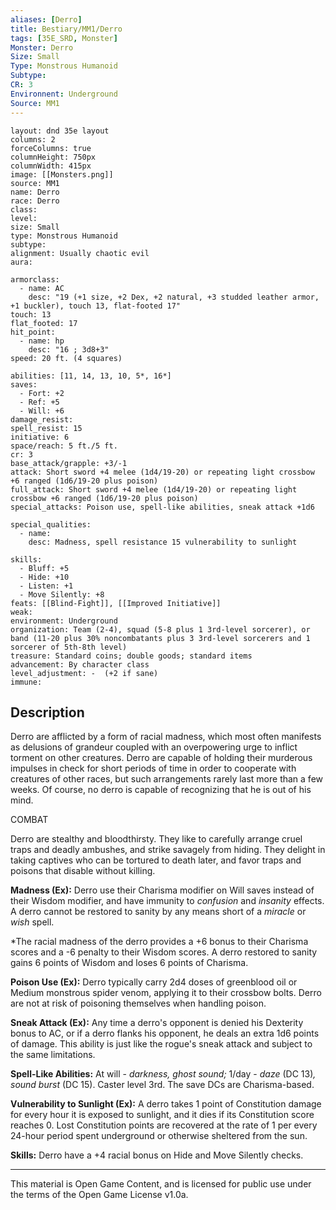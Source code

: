```yaml
---
aliases: [Derro]
title: Bestiary/MM1/Derro
tags: [35E_SRD, Monster]
Monster: Derro
Size: Small
Type: Monstrous Humanoid
Subtype: 
CR: 3
Environnent: Underground
Source: MM1
---
```


```statblock
layout: dnd 35e layout
columns: 2
forceColumns: true
columnHeight: 750px
columnWidth: 415px
image: [[Monsters.png]]
source: MM1
name: Derro
race: Derro
class: 
level: 
size: Small
type: Monstrous Humanoid
subtype: 
alignment: Usually chaotic evil
aura: 

armorclass:
  - name: AC
    desc: "19 (+1 size, +2 Dex, +2 natural, +3 studded leather armor, +1 buckler), touch 13, flat-footed 17"
touch: 13
flat_footed: 17
hit_point:
  - name: hp
    desc: "16 ; 3d8+3"
speed: 20 ft. (4 squares)

abilities: [11, 14, 13, 10, 5*, 16*]
saves:
  - Fort: +2
  - Ref: +5
  - Will: +6
damage_resist: 
spell_resist: 15
initiative: 6
space/reach: 5 ft./5 ft.
cr: 3
base_attack/grapple: +3/-1
attack: Short sword +4 melee (1d4/19-20) or repeating light crossbow +6 ranged (1d6/19-20 plus poison)
full_attack: Short sword +4 melee (1d4/19-20) or repeating light crossbow +6 ranged (1d6/19-20 plus poison)
special_attacks: Poison use, spell-like abilities, sneak attack +1d6

special_qualities:
  - name: 
    desc: Madness, spell resistance 15 vulnerability to sunlight

skills:
  - Bluff: +5
  - Hide: +10
  - Listen: +1
  - Move Silently: +8
feats: [[Blind-Fight]], [[Improved Initiative]]
weak: 
environment: Underground
organization: Team (2-4), squad (5-8 plus 1 3rd-level sorcerer), or band (11-20 plus 30% noncombatants plus 3 3rd-level sorcerers and 1 sorcerer of 5th-8th level)
treasure: Standard coins; double goods; standard items
advancement: By character class
level_adjustment: -  (+2 if sane)
immune: 
```

## Description

<p>Derro are afflicted by a form of racial madness, which most often manifests as delusions of grandeur coupled with an overpowering urge to inflict torment on other creatures. Derro are capable of holding their murderous impulses in check for short periods of time in order to cooperate with creatures of other races, but such arrangements rarely last more than a few weeks. Of course, no derro is capable of recognizing that he is out of his mind.</p>
<p>COMBAT</p>
<p>Derro are stealthy and bloodthirsty. They like to carefully arrange cruel traps and deadly ambushes, and strike savagely from hiding. They delight in taking captives who can be tortured to death later, and favor traps and poisons that disable without killing.</p>
<p>
            <b>Madness (Ex):</b> Derro use their Charisma modifier on Will saves instead of their Wisdom modifier, and have immunity to <i>confusion</i> and <i>insanity</i> effects. A derro cannot be restored to sanity by any means short of a <i>miracle</i> or <i>wish</i> spell.</p>
<p>*The racial madness of the derro provides a +6 bonus to their Charisma scores and a -6 penalty to their Wisdom scores. A derro restored to sanity gains 6 points of Wisdom and loses 6 points of Charisma.</p>
<p>
            <b>Poison Use (Ex):</b> Derro typically carry 2d4 doses of greenblood oil or Medium monstrous spider venom, applying it to their crossbow bolts. Derro are not at risk of poisoning themselves when handling poison.</p>
<p>
            <b>Sneak Attack (Ex):</b> Any time a derro's opponent is denied his Dexterity bonus to AC, or if a derro flanks his opponent, he deals an extra 1d6 points of damage. This ability is just like the rogue's sneak attack and subject to the same limitations.</p>
<p>
            <b>Spell-Like Abilities:</b> At will - <i>darkness, ghost sound;</i> 1/day -  <i>daze</i> (DC 13)<i>, sound burst</i> (DC 15). Caster level 3rd. The save DCs are Charisma-based.</p>
<p>
            <b>Vulnerability to Sunlight (Ex):</b> A derro takes 1 point of Constitution damage for every hour it is exposed to sunlight, and it dies if its Constitution score reaches 0. Lost Constitution points are recovered at the rate of 1 per every 24-hour period spent underground or otherwise sheltered from the sun.</p>
<p>
            <b>Skills:</b> Derro have a +4 racial bonus on Hide and Move Silently checks.</p>

---

This material is Open Game Content, and is licensed for public use under
the terms of the Open Game License v1.0a.

